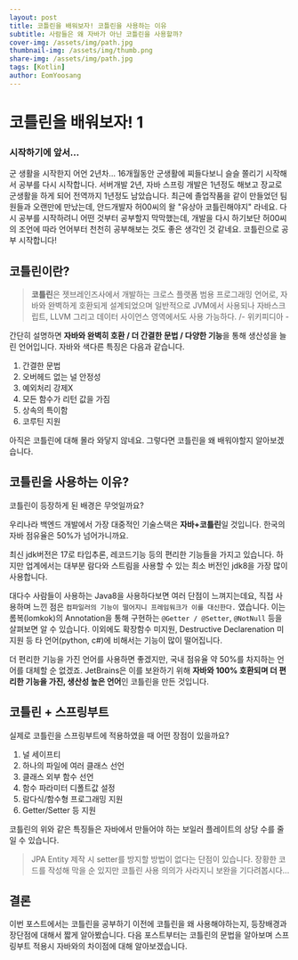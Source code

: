```yaml
---
layout: post
title: 코틀린을 배워보자! 코틀린을 사용하는 이유
subtitle: 사람들은 왜 자바가 아닌 코틀린을 사용할까?
cover-img: /assets/img/path.jpg
thumbnail-img: /assets/img/thumb.png
share-img: /assets/img/path.jpg
tags: [Kotlin]
author: EomYoosang
---
```


# 코틀린을 배워보자! 1

### 시작하기에 앞서...
군 생활을 시작한지 어언 2년차... 16개월동안 군생활에 찌들다보니 슬슬 쫄리기 시작해서 공부를 다시 시작합니다.
서버개발 2년, 자바 스프링 개발은 1년정도 해보고 장교로 군생활을 하게 되어 전역까지 1년정도 남았습니다.
최근에 졸업작품을 같이 만들었던 팀원들과 오랜만에 만났는데, 안드개발자 허00씨의 왈 \"유상아 코틀린해야지\" 라네요.
다시 공부를 시작하려니 어떤 것부터 공부할지 막막했는데, 개발을 다시 하기보단 허00씨의 조언에 따라 언어부터 천천히 공부해보는 것도 좋은 생각인 것 같네요.
코틀린으로 공부 시작합니다!

## 코틀린이란?
> **코틀린**은 젯브레인즈사에서 개발하는 크로스 플랫폼 범용 프로그래밍 언어로, 자바와 완벽하게 호환되게 설계되었으며 일반적으로 JVM에서 사용되나 자바스크립트, LLVM 그리고 데이터 사이언스 영역에서도 사용 가능하다.
/- 위키피디아 -

간단히 설명하면 **자바와 완벽히 호환 / 더 간결한 문법 / 다양한 기능**을 통해 생산성을 늘린 언어입니다.
자바와 색다른 특징은 다음과 같습니다.
1. 간결한 문법
2. 오버헤드 없는 널 안정성
3. 예외처리 강제X
4. 모든 함수가 리턴 값을 가짐
5. 상속의 특이함
6. 코루틴 지원

아직은 코틀린에 대해 몰라 와닿지 않네요. 그렇다면 코틀린을 왜 배워야할지 알아보겠습니다.

## 코틀린을 사용하는 이유?
코틀린이 등장하게 된 배경은 무엇일까요?

우리나라 백엔드 개발에서 가장 대중적인 기술스택은 **자바+코틀린**일 것입니다. 한국의 자바 점유율은 50%가 넘어가니까요.

최신 jdk버전은 17로 타입추론, 레코드기능 등의 편리한 기능들을 가지고 있습니다. 하지만 업계에서는 대부분 람다와 스트림을 사용할 수 있는 최소 버전인 jdk8을 가장 많이 사용합니다.

대다수 사람들이 사용하는 Java8을 사용하다보면 여러 단점이 느껴지는데요, 직접 사용하며 느낀 점은 ```컴파일러의 기능이 떨어지니 프레임워크가 이를 대신한다.``` 였습니다.
이는 롬복(lomkok)의 Annotation을 통해 구현하는 `@Getter / @Setter`, `@NotNull` 등을 살펴보면 알 수 있습니다.
이외에도 확장함수 미지원, Destructive Declarenation 미지원 등 타 언어(python, c#)에 비해서는 기능이 많이 떨어집니다.

더 편리한 기능을 가진 언어를 사용하면 좋겠지만, 국내 점유율 약 50%를 차지하는 언어를 대체할 순 없겠죠.
JetBrains은 이를 보완하기 위해 **자바와 100% 호환되며 더 편리한 기능을 가진, 생산성 높은 언어**인 코틀린을 만든 것입니다.

## 코틀린 + 스프링부트
실제로 코틀린을 스프링부트에 적용하였을 때 어떤 장점이 있을까요?

1. 널 세이프티
2. 하나의 파일에 여러 클래스 선언
3. 클래스 외부 함수 선언
4. 함수 파라미터 디폴트값 설정
5. 람다식/함수형 프로그래밍 지원
6. Getter/Setter 등 지원

코틀린의 위와 같은 특징들은 자바에서 만들어야 하는 보일러 플레이트의 상당 수를 줄일 수 있습니다.
> JPA Entity 제작 시 setter를 방지할 방법이 없다는 단점이 있습니다. 장황한 코드를 작성해 막을 순 있지만 코틀린 사용 의의가 사라지니 보완을 기다려봅시다...

## 결론
이번 포스트에서는 코틀린을 공부하기 이전에 코틀린을 왜 사용해야하는지, 등장배경과 장단점에 대해서 짧게 알아봤습니다. 
다음 포스트부터는 코틀린의 문법을 알아보며 스프링부트 적용시 자바와의 차이점에 대해 알아보겠습니다.

